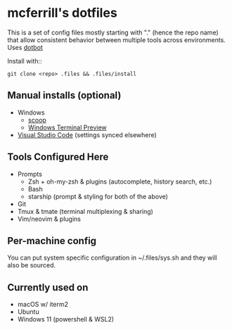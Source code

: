 # mcferrill's dotfiles

This is a set of config files mostly starting with "." (hence the repo name)
that allow consistent behavior between multiple tools across environments. Uses [dotbot](https://github.com/anishathalye/dotbot)

Install with::

    git clone <repo> .files && .files/install

## Manual installs (optional)

* Windows
  * [scoop](https://scoop.sh/)
  * [Windows Terminal Preview](https://www.microsoft.com/en-us/p/windows-terminal-preview/9n8g5rfz9xk3#activetab=pivot:overviewtab)
* [Visual Studio Code](https://code.visualstudio.com/) (settings synced elsewhere)

## Tools Configured Here

* Prompts
  * Zsh + oh-my-zsh & plugins (autocomplete, history search, etc.)
  * Bash
  * starship (prompt & styling for both of the above)
* Git
* Tmux & tmate (terminal multiplexing & sharing)
* Vim/neovim & plugins

## Per-machine config

You can put system specific configuration in ~/.files/sys.sh and they will also be sourced.

## Currently used on

* macOS w/ iterm2
* Ubuntu
* Windows 11 (powershell & WSL2)
